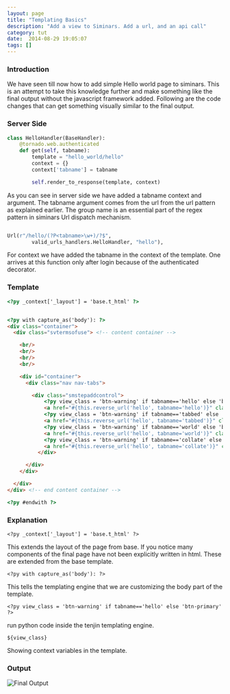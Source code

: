 ```yaml
---
layout: page
title: "Templating Basics"
description: "Add a view to Siminars. Add a url, and an api call"
category: tut
date:  2014-08-29 19:05:07
tags: []
---
```


### Introduction
We have seen till now how to add simple Hello world page to siminars. This is an attempt to take this knowledge further and make something like the final output without the javascript framework added. Following are the code changes that can get something visually similar to the final output.




### Server Side

```python
class HelloHandler(BaseHandler):
    @tornado.web.authenticated
    def get(self, tabname):
        template = "hello_world/hello"
        context = {}
        context['tabname'] = tabname

        self.render_to_response(template, context)
```

As you can see in server side we have added a tabname context and argument. The tabname argument comes from the url from the url pattern as explained earlier. The group name is an essential part of the regex pattern in siminars Url dispatch mechanism.

```python

Url(r"/hello/(?P<tabname>\w+)/?$",
        valid_urls_handlers.HelloHandler, "hello"),

```


For context we have added the tabname in the context of the template. One arrives at this function only after login because of the authenticated decorator.


### Template

```html
<?py _context['_layout'] = 'base.t_html' ?>


<?py with capture_as('body'): ?>
<div class="container">
  <div class="svtermsofuse"> <!-- content container -->

    <br/>
    <br/>
    <br/>
    <br/>

    <div id="container">
      <div class="nav nav-tabs">

        <div class="smstepaddcontrol">
            <?py view_class = 'btn-warning' if tabname=='hello' else 'btn-primary' ?>
            <a href="#{this.reverse_url('hello', tabname='hello')}" class="btn ${view_class}" rel="hello">Hello</a>
            <?py view_class = 'btn-warning' if tabname=='tabbed' else 'btn-primary' ?>
            <a href="#{this.reverse_url('hello', tabname='tabbed')}" class="btn ${view_class}" rel="tabbed">Tabbed</a>
            <?py view_class = 'btn-warning' if tabname=='world' else 'btn-primary' ?>
            <a href="#{this.reverse_url('hello', tabname='world')}" class="btn ${view_class}" rel="world">World</a>
            <?py view_class = 'btn-warning' if tabname=='collate' else 'btn-primary'?>
            <a href="#{this.reverse_url('hello', tabname='collate')}" class="btn ${view_class}" rel="collate">Collate</a>
          </div>

      </div>
    </div>

  </div>
</div> <!-- end content container -->

<?py #endwith ?>

```

### Explanation


```text
<?py _context['_layout'] = 'base.t_html' ?>
```

This extends the layout of the page from base. If you notice many components of the final page have not been explicitly written in html. These are extended from the base template.

```text
<?py with capture_as('body'): ?>
```
This tells the templating engine that we are customizing the body part of the template.

```text
<?py view_class = 'btn-warning' if tabname=='hello' else 'btn-primary' ?>
```

run python code inside the tenjin templating engine.

```text
${view_class}
```
Showing context variables in the template.


### Output

![Final Output](/img/complete.png?raw=true)
